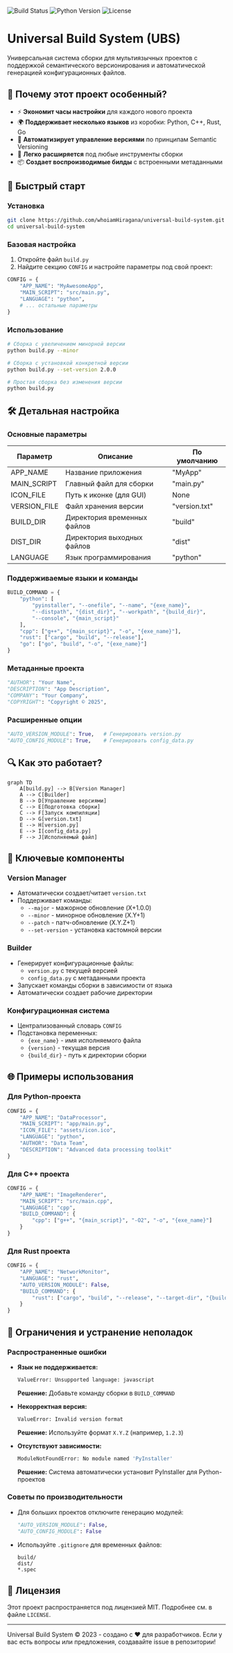 
![Build Status](https://img.shields.io/badge/build-passing-brightgreen)
![Python Version](https://img.shields.io/badge/python-3.8%252B-blue)
![License](https://img.shields.io/badge/license-MIT-green)

# Universal Build System (UBS)

Универсальная система сборки для мультиязычных проектов с поддержкой семантического версионирования и автоматической генерацией конфигурационных файлов.

## 🌟 Почему этот проект особенный?

- ⚡ **Экономит часы настройки** для каждого нового проекта
- 🌍 **Поддерживает несколько языков** из коробки: Python, C++, Rust, Go
- 🔄 **Автоматизирует управление версиями** по принципам Semantic Versioning
- 🧩 **Легко расширяется** под любые инструменты сборки
- 📦 **Создает воспроизводимые билды** с встроенными метаданными

## 🚀 Быстрый старт

### Установка
```bash
git clone https://github.com/whoiamHiragana/universal-build-system.git
cd universal-build-system
```

### Базовая настройка
1. Откройте файл `build.py`
2. Найдите секцию `CONFIG` и настройте параметры под свой проект:

```python
CONFIG = {
    "APP_NAME": "MyAwesomeApp",
    "MAIN_SCRIPT": "src/main.py",
    "LANGUAGE": "python",
    # ... остальные параметры
}
```

### Использование
```bash
# Сборка с увеличением минорной версии
python build.py --minor

# Сборка с установкой конкретной версии
python build.py --set-version 2.0.0

# Простая сборка без изменения версии
python build.py
```

## 🛠 Детальная настройка

### Основные параметры

| Параметр      | Описание                                  | По умолчанию     |
|---------------|-------------------------------------------|------------------|
| APP_NAME      | Название приложения                       | "MyApp"         |
| MAIN_SCRIPT   | Главный файл для сборки                   | "main.py"       |
| ICON_FILE     | Путь к иконке (для GUI)                   | None             |
| VERSION_FILE  | Файл хранения версии                     | "version.txt"   |
| BUILD_DIR     | Директория временных файлов              | "build"         |
| DIST_DIR      | Директория выходных файлов               | "dist"          |
| LANGUAGE      | Язык программирования                    | "python"        |

### Поддерживаемые языки и команды
```python
BUILD_COMMAND = {
    "python": [
        "pyinstaller", "--onefile", "--name", "{exe_name}",
        "--distpath", "{dist_dir}", "--workpath", "{build_dir}",
        "--console", "{main_script}"
    ],
    "cpp": ["g++", "{main_script}", "-o", "{exe_name}"],
    "rust": ["cargo", "build", "--release"],
    "go": ["go", "build", "-o", "{exe_name}"]
}
```

### Метаданные проекта
```python
"AUTHOR": "Your Name",
"DESCRIPTION": "App Description",
"COMPANY": "Your Company",
"COPYRIGHT": "Copyright © 2025",
```

### Расширенные опции
```python
"AUTO_VERSION_MODULE": True,   # Генерировать version.py
"AUTO_CONFIG_MODULE": True,    # Генерировать config_data.py
```

## 🔍 Как это работает?

```mermaid
graph TD
    A[build.py] --> B[Version Manager]
    A --> C[Builder]
    B --> D[Управление версиями]
    C --> E[Подготовка сборки]
    C --> F[Запуск компиляции]
    D --> G[version.txt]
    E --> H[version.py]
    E --> I[config_data.py]
    F --> J[Исполняемый файл]
```

## 🚩 Ключевые компоненты

### Version Manager

- Автоматически создает/читает `version.txt`
- Поддерживает команды:
  - `--major` - мажорное обновление (X+1.0.0)
  - `--minor` - минорное обновление (X.Y+1)
  - `--patch` - патч-обновление (X.Y.Z+1)
  - `--set-version` - установка кастомной версии

### Builder

- Генерирует конфигурационные файлы:
  - `version.py` с текущей версией
  - `config_data.py` с метаданными проекта
- Запускает команды сборки в зависимости от языка
- Автоматически создает рабочие директории

### Конфигурационная система

- Централизованный словарь `CONFIG`
- Подстановка переменных:
  - `{exe_name}` - имя исполняемого файла
  - `{version}` - текущая версия
  - `{build_dir}` - путь к директории сборки

## 🌐 Примеры использования

### Для Python-проекта
```python
CONFIG = {
    "APP_NAME": "DataProcessor",
    "MAIN_SCRIPT": "app/main.py",
    "ICON_FILE": "assets/icon.ico",
    "LANGUAGE": "python",
    "AUTHOR": "Data Team",
    "DESCRIPTION": "Advanced data processing toolkit"
}
```

### Для C++ проекта
```python
CONFIG = {
    "APP_NAME": "ImageRenderer",
    "MAIN_SCRIPT": "src/main.cpp",
    "LANGUAGE": "cpp",
    "BUILD_COMMAND": {
        "cpp": ["g++", "{main_script}", "-O2", "-o", "{exe_name}"]
    }
}
```

### Для Rust проекта
```python
CONFIG = {
    "APP_NAME": "NetworkMonitor",
    "LANGUAGE": "rust",
    "AUTO_VERSION_MODULE": False,
    "BUILD_COMMAND": {
        "rust": ["cargo", "build", "--release", "--target-dir", "{build_dir}"]
    }
}
```

## 🚨 Ограничения и устранение неполадок

### Распространенные ошибки

- **Язык не поддерживается:**
  ```bash
  ValueError: Unsupported language: javascript
  ```
  **Решение:** Добавьте команду сборки в `BUILD_COMMAND`

- **Некорректная версия:**
  ```bash
  ValueError: Invalid version format
  ```
  **Решение:** Используйте формат `X.Y.Z` (например, `1.2.3`)

- **Отсутствуют зависимости:**
  ```bash
  ModuleNotFoundError: No module named 'PyInstaller'
  ```
  **Решение:** Система автоматически установит PyInstaller для Python-проектов

### Советы по производительности

- Для больших проектов отключите генерацию модулей:
  ```python
  "AUTO_VERSION_MODULE": False,
  "AUTO_CONFIG_MODULE": False
  ```
- Используйте `.gitignore` для временных файлов:
  ```text
  build/
  dist/
  *.spec
  ```

## 📜 Лицензия

Этот проект распространяется под лицензией MIT. Подробнее см. в файле `LICENSE`.

---

Universal Build System © 2023 - создано с ❤️ для разработчиков.
Если у вас есть вопросы или предложения, создавайте issue в репозитории!
